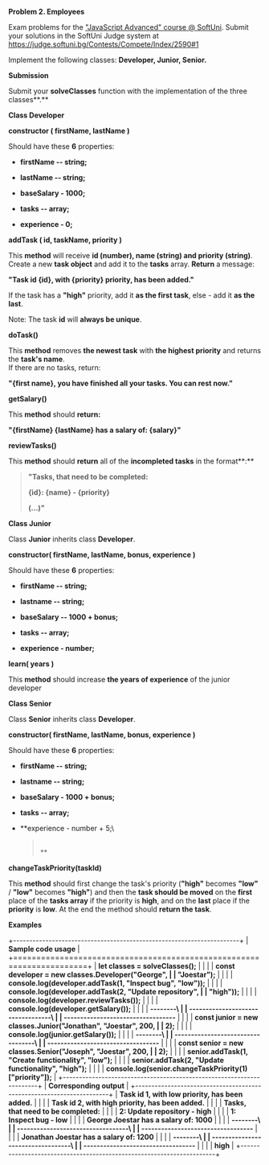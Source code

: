 **Problem 2. Employees**

Exam problems for the ["JavaScript Advanced" course @
SoftUni](https://softuni.bg/courses/javascript-advanced). Submit your
solutions in the SoftUni Judge system at
<https://judge.softuni.bg/Contests/Compete/Index/2590#1>

Implement the following classes: **Developer, Junior, Senior.**

**Submission**

Submit your **solveClasses** function with the implementation of the
three classes**.**

**Class Developer**

**constructor ( firstName, lastName )**

Should have these **6** properties:

-   **firstName -- string;**

-   **lastName -- string;**

-   **baseSalary - 1000;**

-   **tasks -- array;**

-   **experience - 0;**

**addTask ( id, taskName, priority )**

This **method** will receive **id (number), name (string) and priority
(string)**. Create a new **task object** and add it to the **tasks**
array. **Return** a message:

**\"Task id {id}, with {priority} priority, has been added.\"**

If the task has a **\"high\"** priority, add it **as the first task**,
else - add it **as the last**.

Note: The task **id** will **always be unique**.

**doTask()**

This **method** removes **the newest task** with **the highest
priority** and returns the **task\'s name**.\
If there are no tasks, return:

**\"{first name}, you have finished all your tasks. You can rest
now.\"**

**getSalary()**

This **method** should **return:**

**\"{firstName} {lastName} has a salary of: {salary}\"**

**reviewTasks()**

This **method** should **return** all of the **incompleted tasks** in
the format**:**

> **\"Tasks, that need to be completed:**
>
> **{id}: {name} - {priority}**
>
> **(\...)\"**

**Class Junior**

Class **Junior** inherits class **Developer**.

**constructor( firstName, lastName, bonus, experience )**

Should have these **6** properties:

-   **firstName -- string;**

-   **lastname -- string;**

-   **baseSalary -- 1000 + bonus;**

-   **tasks -- array;**

-   **experience - number;**

**learn( years )**

This **method** should increase **the years of experience** of the
junior developer

**Class Senior**

Class **Senior** inherits class **Developer**.

**constructor( firstName, lastName, bonus, experience )**

Should have these **6** properties:

-   **firstName -- string;**

-   **lastname -- string;**

-   **baseSalary - 1000 + bonus;**

-   **tasks -- array;**

-   **experience - number + 5;\
    > \
    > **

**changeTaskPriority(taskId)**

This **method** should first change the task\'s priority (**\"high\"**
becomes **\"low\"** / **\"low\"** becomes **\"high\"**) and then the
**task should be moved** on the **first** place of the **tasks array**
if the priority is **high**, and on the **last** place if the
**priority** is **low**. At the end the method should **return the
task**.

**Examples**

+----------------------------------------------------------------------+
| **Sample code usage**                                                |
+======================================================================+
| **let classes = solveClasses();**                                    |
|                                                                      |
| **const developer = new classes.Developer(\"George\",                |
| \"Joestar\");**                                                      |
|                                                                      |
| **console.log(developer.addTask(1, \"Inspect bug\", \"low\"));**     |
|                                                                      |
| **console.log(developer.addTask(2, \"Update repository\",            |
| \"high\"));**                                                        |
|                                                                      |
| **console.log(developer.reviewTasks());**                            |
|                                                                      |
| **console.log(developer.getSalary());**                              |
|                                                                      |
| **\-\-\-\-\-\-\-\-\                                                  |
| -\-\-\-\-\-\-\-\-\-\-\-\-\-\-\-\-\-\-\-\-\-\-\-\-\-\-\-\-\-\-\-\-\-\ |
| -\-\-\-\-\-\-\-\-\-\-\-\-\-\-\-\-\-\-\-\-\-\-\-\-\-\-\-\-\-\-\-\--** |
|                                                                      |
| **const junior = new classes.Junior(\"Jonathan\", \"Joestar\", 200,  |
| 2);**                                                                |
|                                                                      |
| **console.log(junior.getSalary());**                                 |
|                                                                      |
| **\-\-\-\-\-\-\-\-\                                                  |
| -\-\-\-\-\-\-\-\-\-\-\-\-\-\-\-\-\-\-\-\-\-\-\-\-\-\-\-\-\-\-\-\-\-\ |
| -\-\-\-\-\-\-\-\-\-\-\-\-\-\-\-\-\-\-\-\-\-\-\-\-\-\-\-\-\-\-\-\--** |
|                                                                      |
| **const senior = new classes.Senior(\"Joseph\", \"Joestar\", 200,    |
| 2);**                                                                |
|                                                                      |
| **senior.addTask(1, \"Create functionality\", \"low\");**            |
|                                                                      |
| **senior.addTask(2, \"Update functionality\", \"high\");**           |
|                                                                      |
| **console.log(senior.changeTaskPriority(1)\[\"priority\"\]);**       |
+----------------------------------------------------------------------+
| **Corresponding output**                                             |
+----------------------------------------------------------------------+
| **Task id 1, with low priority, has been added.**                    |
|                                                                      |
| **Task id 2, with high priority, has been added.**                   |
|                                                                      |
| **Tasks, that need to be completed:**                                |
|                                                                      |
| **2: Update repository - high**                                      |
|                                                                      |
| **1: Inspect bug - low**                                             |
|                                                                      |
| **George Joestar has a salary of: 1000**                             |
|                                                                      |
| **\-\-\-\-\-\-\-\-\                                                  |
| -\-\-\-\-\-\-\-\-\-\-\-\-\-\-\-\-\-\-\-\-\-\-\-\-\-\-\-\-\-\-\-\-\-\ |
| -\-\-\-\-\-\-\-\-\-\-\-\-\-\-\-\-\-\-\-\-\-\-\-\-\-\-\-\-\-\-\-\--** |
|                                                                      |
| **Jonathan Joestar has a salary of: 1200**                           |
|                                                                      |
| **\-\-\-\-\-\-\-\-\                                                  |
| -\-\-\-\-\-\-\-\-\-\-\-\-\-\-\-\-\-\-\-\-\-\-\-\-\-\-\-\-\-\-\-\-\-\ |
| -\-\-\-\-\-\-\-\-\-\-\-\-\-\-\-\-\-\-\-\-\-\-\-\-\-\-\-\-\-\-\-\--** |
|                                                                      |
| **high**                                                             |
+----------------------------------------------------------------------+
